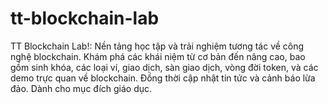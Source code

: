 # tt-blockchain-lab
TT Blockchain Lab!: Nền tảng học tập và trải nghiệm tương tác về công nghệ blockchain. Khám phá các khái niệm từ cơ bản đến nâng cao, bao gồm sinh khóa, các loại ví, giao dịch, sàn giao dịch, vòng đời token, và các demo trực quan về blockchain. Đồng thời cập nhật tin tức và cảnh báo lừa đảo. Dành cho mục đích giáo dục.
